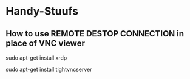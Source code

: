 # Handy-Stuufs

## How to use REMOTE DESTOP CONNECTION in place of VNC viewer

sudo apt-get install xrdp 

sudo apt-get install tightvncserver
